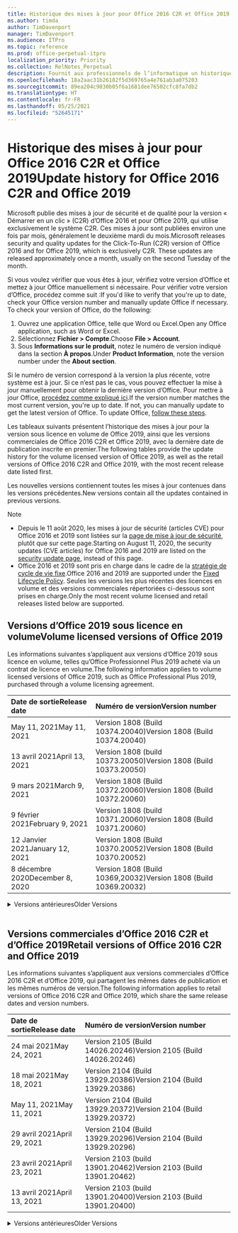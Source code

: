 ```yaml
---
title: Historique des mises à jour pour Office 2016 C2R et Office 2019
ms.author: timda
author: TimDavenport
manager: TimDavenport
ms.audience: ITPro
ms.topic: reference
ms.prod: office-perpetual-itpro
localization_priority: Priority
ms.collection: RelNotes_Perpetual
description: Fournit aux professionnels de l’informatique un historique des mises à jour pour les versions perpétuelles d’Office 2016 et 2019 qui utilisent la technologie « Démarrer en un clic » (C2R)
ms.openlocfilehash: 18a2aac31b26182f5d369765a4e761ab3a075203
ms.sourcegitcommit: 89ea204c9830b05f6a1681dee76502cfc8fa7db2
ms.translationtype: HT
ms.contentlocale: fr-FR
ms.lasthandoff: 05/25/2021
ms.locfileid: "52645171"
---
```

# <a name="update-history-for-office-2016-c2r-and-office-2019"></a><span data-ttu-id="fff1e-103">Historique des mises à jour pour Office 2016 C2R et Office 2019</span><span class="sxs-lookup"><span data-stu-id="fff1e-103">Update history for Office 2016 C2R and Office 2019</span></span>

<span data-ttu-id="fff1e-p101">Microsoft publie des mises à jour de sécurité et de qualité pour la version « Démarrer en un clic » (C2R) d’Office 2016 et pour Office 2019, qui utilise exclusivement le système C2R. Ces mises à jour sont publiées environ une fois par mois, généralement le deuxième mardi du mois.</span><span class="sxs-lookup"><span data-stu-id="fff1e-p101">Microsoft releases security and quality updates for the Click-To-Run (C2R) version of Office 2016 and for Office 2019, which is exclusively C2R. These updates are released approximately once a month, usually on the second Tuesday of the month.</span></span>

<span data-ttu-id="fff1e-p102">Si vous voulez vérifier que vous êtes à jour, vérifiez votre version d’Office et mettez à jour Office manuellement si nécessaire. Pour vérifier votre version d’Office, procédez comme suit :</span><span class="sxs-lookup"><span data-stu-id="fff1e-p102">If you'd like to verify that you're up to date, check your Office version number and manually update Office if necessary. To check your version of Office, do the following:</span></span>

  1.    <span data-ttu-id="fff1e-108">Ouvrez une application Office, telle que Word ou Excel.</span><span class="sxs-lookup"><span data-stu-id="fff1e-108">Open any Office application, such as Word or Excel.</span></span>
  2.    <span data-ttu-id="fff1e-109">Sélectionnez **Fichier > Compte**.</span><span class="sxs-lookup"><span data-stu-id="fff1e-109">Choose **File > Account**.</span></span>
  3.    <span data-ttu-id="fff1e-110">Sous **Informations sur le produit**, notez le numéro de version indiqué dans la section **À propos**.</span><span class="sxs-lookup"><span data-stu-id="fff1e-110">Under **Product Information**, note the version number under the **About section**.</span></span>

<span data-ttu-id="fff1e-p103">Si le numéro de version correspond à la version la plus récente, votre système est à jour. Si ce n’est pas le cas, vous pouvez effectuer la mise à jour manuellement pour obtenir la dernière version d’Office. Pour mettre à jour Office, [procédez comme expliqué ici](https://support.office.com/article/2ab296f3-7f03-43a2-8e50-46de917611c5).</span><span class="sxs-lookup"><span data-stu-id="fff1e-p103">If the version number matches the most current version, you're up to date. If not, you can manually update to get the latest version of Office. To update Office, [follow these steps](https://support.office.com/article/2ab296f3-7f03-43a2-8e50-46de917611c5).</span></span>


<span data-ttu-id="fff1e-114">Les tableaux suivants présentent l’historique des mises à jour pour la version sous licence en volume de Office 2019, ainsi que les versions commerciales de Office 2016 C2R et Office 2019, avec la dernière date de publication inscrite en premier.</span><span class="sxs-lookup"><span data-stu-id="fff1e-114">The following tables provide the update history for the volume licensed version of Office 2019, as well as the retail versions of Office 2016 C2R and Office 2019, with the most recent release date listed first.</span></span>

<span data-ttu-id="fff1e-115">Les nouvelles versions contiennent toutes les mises à jour contenues dans les versions précédentes.</span><span class="sxs-lookup"><span data-stu-id="fff1e-115">New versions contain all the updates contained in previous versions.</span></span>


 > [!NOTE]
> - <span data-ttu-id="fff1e-116">Depuis le 11 août 2020, les mises à jour de sécurité (articles CVE) pour Office 2016 et 2019 sont listées sur la [page de mise à jour de sécurité](./microsoft365-apps-security-updates.md), plutôt que sur cette page.</span><span class="sxs-lookup"><span data-stu-id="fff1e-116">Starting on August 11, 2020, the security updates (CVE articles) for Office 2016 and 2019 are listed on the [security update page](./microsoft365-apps-security-updates.md), instead of this page.</span></span> 
> - <span data-ttu-id="fff1e-117">Office 2016 et 2019 sont pris en charge dans le cadre de la [stratégie de cycle de vie fixe](/lifecycle/policies/fixed).</span><span class="sxs-lookup"><span data-stu-id="fff1e-117">Office 2016 and 2019 are supported under the [Fixed Lifecycle Policy](/lifecycle/policies/fixed).</span></span> <span data-ttu-id="fff1e-118">Seules les versions les plus récentes des licences en volume et des versions commerciales répertoriées ci-dessous sont prises en charge.</span><span class="sxs-lookup"><span data-stu-id="fff1e-118">Only the most recent volume licensed and retail releases listed below are supported.</span></span>


## <a name="volume-licensed-versions-of-office-2019"></a><span data-ttu-id="fff1e-119">Versions d’Office 2019 sous licence en volume</span><span class="sxs-lookup"><span data-stu-id="fff1e-119">Volume licensed versions of Office 2019</span></span>
<span data-ttu-id="fff1e-120">Les informations suivantes s’appliquent aux versions d’Office 2019 sous licence en volume, telles qu’Office Professionnel Plus 2019 acheté via un contrat de licence en volume.</span><span class="sxs-lookup"><span data-stu-id="fff1e-120">The following information applies to volume licensed versions of Office 2019, such as Office Professional Plus 2019, purchased through a volume licensing agreement.</span></span>

[//]: # (NE PAS SUPPRIMER LE DÉBUT DU TABLEAU VL)


|<span data-ttu-id="fff1e-122">**Date de sortie**</span><span class="sxs-lookup"><span data-stu-id="fff1e-122">**Release date**</span></span>|<span data-ttu-id="fff1e-123">**Numéro de version**</span><span class="sxs-lookup"><span data-stu-id="fff1e-123">**Version number**</span></span>|
|:-----|:-----|
|<span data-ttu-id="fff1e-124">May 11, 2021</span><span class="sxs-lookup"><span data-stu-id="fff1e-124">May 11, 2021</span></span>|<span data-ttu-id="fff1e-125">Version 1808 (Build 10374.20040)</span><span class="sxs-lookup"><span data-stu-id="fff1e-125">Version 1808 (Build 10374.20040)</span></span>|
|<span data-ttu-id="fff1e-126">13 avril 2021</span><span class="sxs-lookup"><span data-stu-id="fff1e-126">April 13, 2021</span></span>|<span data-ttu-id="fff1e-127">Version 1808 (build 10373.20050)</span><span class="sxs-lookup"><span data-stu-id="fff1e-127">Version 1808 (Build 10373.20050)</span></span>|
|<span data-ttu-id="fff1e-128">9 mars 2021</span><span class="sxs-lookup"><span data-stu-id="fff1e-128">March 9, 2021</span></span>|<span data-ttu-id="fff1e-129">Version 1808 (Build 10372.20060)</span><span class="sxs-lookup"><span data-stu-id="fff1e-129">Version 1808 (Build 10372.20060)</span></span>|
|<span data-ttu-id="fff1e-130">9 février 2021</span><span class="sxs-lookup"><span data-stu-id="fff1e-130">February 9, 2021</span></span>|<span data-ttu-id="fff1e-131">Version 1808 (build 10371.20060)</span><span class="sxs-lookup"><span data-stu-id="fff1e-131">Version 1808 (Build 10371.20060)</span></span>|
|<span data-ttu-id="fff1e-132">12 Janvier 2021</span><span class="sxs-lookup"><span data-stu-id="fff1e-132">January 12, 2021</span></span>|<span data-ttu-id="fff1e-133">Version 1808 (Build 10370.20052)</span><span class="sxs-lookup"><span data-stu-id="fff1e-133">Version 1808 (Build 10370.20052)</span></span>|
|<span data-ttu-id="fff1e-134">8 décembre 2020</span><span class="sxs-lookup"><span data-stu-id="fff1e-134">December 8, 2020</span></span>|<span data-ttu-id="fff1e-135">Version 1808 (Build 10369,20032)</span><span class="sxs-lookup"><span data-stu-id="fff1e-135">Version 1808 (Build 10369.20032)</span></span>|


[//]: # (NE PAS SUPPRIMER LA FIN DU TABLEAU VL)

<details>
<summary><span data-ttu-id="fff1e-137">Versions antérieures</span><span class="sxs-lookup"><span data-stu-id="fff1e-137">Older Versions</span></span></summary>
 

[//]: # (NE PAS SUPPRIMER LE DÉBUT DE L’ANCIEN TABLEAU VL)


|<span data-ttu-id="fff1e-139">**Date de sortie**</span><span class="sxs-lookup"><span data-stu-id="fff1e-139">**Release date**</span></span>|<span data-ttu-id="fff1e-140">**Numéro de version**</span><span class="sxs-lookup"><span data-stu-id="fff1e-140">**Version number**</span></span>|
|:-----|:-----|
|<span data-ttu-id="fff1e-141">10 novembre 2020</span><span class="sxs-lookup"><span data-stu-id="fff1e-141">November 10, 2020</span></span>|<span data-ttu-id="fff1e-142">Version 1808 (build 10368.20035)</span><span class="sxs-lookup"><span data-stu-id="fff1e-142">Version 1808 (Build 10368.20035)</span></span>|
|<span data-ttu-id="fff1e-143">13 octobre 2020</span><span class="sxs-lookup"><span data-stu-id="fff1e-143">October 13, 2020</span></span>|<span data-ttu-id="fff1e-144">Version 1808 (build 10367.20048)</span><span class="sxs-lookup"><span data-stu-id="fff1e-144">Version 1808 (Build 10367.20048)</span></span>|
|<span data-ttu-id="fff1e-145">8 septembre 2020</span><span class="sxs-lookup"><span data-stu-id="fff1e-145">September 8, 2020</span></span>|<span data-ttu-id="fff1e-146">Version 1808 (Build 10366.20016)</span><span class="sxs-lookup"><span data-stu-id="fff1e-146">Version 1808 (Build 10366.20016)</span></span>|
|<span data-ttu-id="fff1e-147">11 août 2020</span><span class="sxs-lookup"><span data-stu-id="fff1e-147">August 11, 2020</span></span>|<span data-ttu-id="fff1e-148">Version 1808 (Build 10364.20059)</span><span class="sxs-lookup"><span data-stu-id="fff1e-148">Version 1808 (Build 10364.20059)</span></span>|
|<span data-ttu-id="fff1e-149">14 juillet 2020</span><span class="sxs-lookup"><span data-stu-id="fff1e-149">July 14, 2020</span></span>   |<span data-ttu-id="fff1e-150">Version 1808 (Build 10363.20015)</span><span class="sxs-lookup"><span data-stu-id="fff1e-150">Version 1808 (Build 10363.20015)</span></span>  |
|<span data-ttu-id="fff1e-151">09 juin 2020</span><span class="sxs-lookup"><span data-stu-id="fff1e-151">June 9, 2020</span></span>   |<span data-ttu-id="fff1e-152">Version 1808 (Build 10361.20002)</span><span class="sxs-lookup"><span data-stu-id="fff1e-152">Version 1808 (Build 10361.20002)</span></span>  |
|<span data-ttu-id="fff1e-153">12 mai 2020</span><span class="sxs-lookup"><span data-stu-id="fff1e-153">May 12, 2020</span></span>   |<span data-ttu-id="fff1e-154">Version 1808 (build 10359.20023)</span><span class="sxs-lookup"><span data-stu-id="fff1e-154">Version 1808 (Build 10359.20023)</span></span>  |
|<span data-ttu-id="fff1e-155">14 avril 2020</span><span class="sxs-lookup"><span data-stu-id="fff1e-155">April 14, 2020</span></span>   |<span data-ttu-id="fff1e-156">Version 1808 (build 10358.20061)</span><span class="sxs-lookup"><span data-stu-id="fff1e-156">Version 1808 (Build 10358.20061)</span></span>  |
|<span data-ttu-id="fff1e-157">10 mars 2020</span><span class="sxs-lookup"><span data-stu-id="fff1e-157">March 10, 2020</span></span>   |<span data-ttu-id="fff1e-158">Version 1808 (Build 10357.20081)</span><span class="sxs-lookup"><span data-stu-id="fff1e-158">Version 1808 (Build 10357.20081)</span></span>  |
|<span data-ttu-id="fff1e-159">11 février 2020</span><span class="sxs-lookup"><span data-stu-id="fff1e-159">February 11, 2020</span></span>   |<span data-ttu-id="fff1e-160">Version 1808 (build 10356.20006)</span><span class="sxs-lookup"><span data-stu-id="fff1e-160">Version 1808 (Build 10356.20006)</span></span>  |


[//]: # (NE PAS SUPPRIMER LA FIN DE L’ANCIEN TABLEAU VL)

</details>


<br/>

## <a name="retail-versions-of-office-2016-c2r-and-office-2019"></a><span data-ttu-id="fff1e-162">Versions commerciales d’Office 2016 C2R et d’Office 2019</span><span class="sxs-lookup"><span data-stu-id="fff1e-162">Retail versions of Office 2016 C2R and Office 2019</span></span>
<span data-ttu-id="fff1e-163">Les informations suivantes s’appliquent aux versions commerciales d’Office 2016 C2R et d’Office 2019, qui partagent les mêmes dates de publication et les mêmes numéros de version.</span><span class="sxs-lookup"><span data-stu-id="fff1e-163">The following information applies to retail versions of Office 2016 C2R and Office 2019, which share the same release dates and version numbers.</span></span>

[//]: # (NE PAS SUPPRIMER LE DÉBUT DU TABLEAU DE VENTE AU DÉTAIL)


|<span data-ttu-id="fff1e-165">**Date de sortie**</span><span class="sxs-lookup"><span data-stu-id="fff1e-165">**Release date**</span></span>|<span data-ttu-id="fff1e-166">**Numéro de version**</span><span class="sxs-lookup"><span data-stu-id="fff1e-166">**Version number**</span></span>|
|:-----|:-----|
|<span data-ttu-id="fff1e-167">24 mai 2021</span><span class="sxs-lookup"><span data-stu-id="fff1e-167">May 24, 2021</span></span>|<span data-ttu-id="fff1e-168">Version 2105 (Build 14026.20246)</span><span class="sxs-lookup"><span data-stu-id="fff1e-168">Version 2105 (Build 14026.20246)</span></span>|
|<span data-ttu-id="fff1e-169">18 mai 2021</span><span class="sxs-lookup"><span data-stu-id="fff1e-169">May 18, 2021</span></span>|<span data-ttu-id="fff1e-170">Version 2104 (Build 13929.20386)</span><span class="sxs-lookup"><span data-stu-id="fff1e-170">Version 2104 (Build 13929.20386)</span></span>|
|<span data-ttu-id="fff1e-171">May 11, 2021</span><span class="sxs-lookup"><span data-stu-id="fff1e-171">May 11, 2021</span></span>|<span data-ttu-id="fff1e-172">Version 2104 (Build 13929.20372)</span><span class="sxs-lookup"><span data-stu-id="fff1e-172">Version 2104 (Build 13929.20372)</span></span>|
|<span data-ttu-id="fff1e-173">29 avril 2021</span><span class="sxs-lookup"><span data-stu-id="fff1e-173">April 29, 2021</span></span>|<span data-ttu-id="fff1e-174">Version 2104 (Build 13929.20296)</span><span class="sxs-lookup"><span data-stu-id="fff1e-174">Version 2104 (Build 13929.20296)</span></span>|
|<span data-ttu-id="fff1e-175">23 avril 2021</span><span class="sxs-lookup"><span data-stu-id="fff1e-175">April 23, 2021</span></span>|<span data-ttu-id="fff1e-176">Version 2103 (build 13901.20462)</span><span class="sxs-lookup"><span data-stu-id="fff1e-176">Version 2103 (Build 13901.20462)</span></span>|
|<span data-ttu-id="fff1e-177">13 avril 2021</span><span class="sxs-lookup"><span data-stu-id="fff1e-177">April 13, 2021</span></span>|<span data-ttu-id="fff1e-178">Version 2103 (build 13901.20400)</span><span class="sxs-lookup"><span data-stu-id="fff1e-178">Version 2103 (Build 13901.20400)</span></span>|


[//]: # (NE PAS SUPPRIMER LA FIN DU TABLEAU DE VENTE AU DÉTAIL)

<details>
<summary><span data-ttu-id="fff1e-180">Versions antérieures</span><span class="sxs-lookup"><span data-stu-id="fff1e-180">Older Versions</span></span></summary>
 

[//]: # (NE PAS SUPPRIMER LE DÉBUT DE L’ANCIEN TABLEAU DE VENTE AU DÉTAIL)


|<span data-ttu-id="fff1e-182">**Date de sortie**</span><span class="sxs-lookup"><span data-stu-id="fff1e-182">**Release date**</span></span>|<span data-ttu-id="fff1e-183">**Numéro de version**</span><span class="sxs-lookup"><span data-stu-id="fff1e-183">**Version number**</span></span>|
|:-----|:-----|
|<span data-ttu-id="fff1e-184">2 avril 2021</span><span class="sxs-lookup"><span data-stu-id="fff1e-184">April 2, 2021</span></span>|<span data-ttu-id="fff1e-185">Version 2103 (build 13901.20336)</span><span class="sxs-lookup"><span data-stu-id="fff1e-185">Version 2103 (Build 13901.20336)</span></span>|
|<span data-ttu-id="fff1e-186">30 mars 2021</span><span class="sxs-lookup"><span data-stu-id="fff1e-186">March 30, 2021</span></span>|<span data-ttu-id="fff1e-187">Version 2103 (Build 13901.20312)</span><span class="sxs-lookup"><span data-stu-id="fff1e-187">Version 2103 (Build 13901.20312)</span></span>|
|<span data-ttu-id="fff1e-188">18 mars 2021</span><span class="sxs-lookup"><span data-stu-id="fff1e-188">March 18, 2021</span></span>|<span data-ttu-id="fff1e-189">Version 2102 (Build 13801.20360)</span><span class="sxs-lookup"><span data-stu-id="fff1e-189">Version 2102 (Build 13801.20360)</span></span>|
|<span data-ttu-id="fff1e-190">9 mars 2021</span><span class="sxs-lookup"><span data-stu-id="fff1e-190">March 9, 2021</span></span>|<span data-ttu-id="fff1e-191">Version 2102 (Build 13801.20294)</span><span class="sxs-lookup"><span data-stu-id="fff1e-191">Version 2102 (Build 13801.20294)</span></span>|
|<span data-ttu-id="fff1e-192">1er mars 2021</span><span class="sxs-lookup"><span data-stu-id="fff1e-192">March 1, 2021</span></span>|<span data-ttu-id="fff1e-193">Version 2102 (build 13801.20266)</span><span class="sxs-lookup"><span data-stu-id="fff1e-193">Version 2102 (Build 13801.20266)</span></span>|
|<span data-ttu-id="fff1e-194">16 février 2021</span><span class="sxs-lookup"><span data-stu-id="fff1e-194">February 16, 2021</span></span>|<span data-ttu-id="fff1e-195">Version 2101 (Build 13628.20448)</span><span class="sxs-lookup"><span data-stu-id="fff1e-195">Version 2101 (Build 13628.20448)</span></span>|
|<span data-ttu-id="fff1e-196">9 février 2021</span><span class="sxs-lookup"><span data-stu-id="fff1e-196">February 9, 2021</span></span>|<span data-ttu-id="fff1e-197">Version 2101 (build 13628.20380)</span><span class="sxs-lookup"><span data-stu-id="fff1e-197">Version 2101 (Build 13628.20380)</span></span>|
|<span data-ttu-id="fff1e-198">26 janvier 2021</span><span class="sxs-lookup"><span data-stu-id="fff1e-198">January 26, 2021</span></span>|<span data-ttu-id="fff1e-199">Version 2101 (Build 13628.20274)</span><span class="sxs-lookup"><span data-stu-id="fff1e-199">Version 2101 (Build 13628.20274)</span></span>|
|<span data-ttu-id="fff1e-200">21 janvier 2021</span><span class="sxs-lookup"><span data-stu-id="fff1e-200">January 21, 2021</span></span>|<span data-ttu-id="fff1e-201">Version 2012 (build 13530.20440)</span><span class="sxs-lookup"><span data-stu-id="fff1e-201">Version 2012 (Build 13530.20440)</span></span>|
|<span data-ttu-id="fff1e-202">12 Janvier 2021</span><span class="sxs-lookup"><span data-stu-id="fff1e-202">January 12, 2021</span></span>|<span data-ttu-id="fff1e-203">Version 2012 (Build 13530.20376)</span><span class="sxs-lookup"><span data-stu-id="fff1e-203">Version 2012 (Build 13530.20376)</span></span>|
|<span data-ttu-id="fff1e-204">5 janvier 2021</span><span class="sxs-lookup"><span data-stu-id="fff1e-204">January 5, 2021</span></span>|<span data-ttu-id="fff1e-205">Version 2012 (build 13530.20316)</span><span class="sxs-lookup"><span data-stu-id="fff1e-205">Version 2012 (Build 13530.20316)</span></span>|
|<span data-ttu-id="fff1e-206">21 décembre 2020</span><span class="sxs-lookup"><span data-stu-id="fff1e-206">December 21, 2020</span></span>|<span data-ttu-id="fff1e-207">Version 2011 (build 13426.20404)</span><span class="sxs-lookup"><span data-stu-id="fff1e-207">Version 2011 (Build 13426.20404)</span></span>|
|<span data-ttu-id="fff1e-208">8 décembre 2020</span><span class="sxs-lookup"><span data-stu-id="fff1e-208">December 8, 2020</span></span>|<span data-ttu-id="fff1e-209">Version 2011 (Build 13426,20332)</span><span class="sxs-lookup"><span data-stu-id="fff1e-209">Version 2011 (Build 13426.20332)</span></span>|
|<span data-ttu-id="fff1e-210">2 décembre 2020</span><span class="sxs-lookup"><span data-stu-id="fff1e-210">December 2, 2020</span></span>|<span data-ttu-id="fff1e-211">Version 2011 (build 13426.20308)</span><span class="sxs-lookup"><span data-stu-id="fff1e-211">Version 2011 (Build 13426.20308)</span></span>|
|<span data-ttu-id="fff1e-212">30 novembre 2020</span><span class="sxs-lookup"><span data-stu-id="fff1e-212">November 30, 2020</span></span>|<span data-ttu-id="fff1e-213">Version 2011 (build 13426.20294)</span><span class="sxs-lookup"><span data-stu-id="fff1e-213">Version 2011 (Build 13426.20294)</span></span>|
|<span data-ttu-id="fff1e-214">23 novembre 2020</span><span class="sxs-lookup"><span data-stu-id="fff1e-214">November 23, 2020</span></span>|<span data-ttu-id="fff1e-215">Version 2011 (build 13426.20274)</span><span class="sxs-lookup"><span data-stu-id="fff1e-215">Version 2011 (Build 13426.20274)</span></span>|
|<span data-ttu-id="fff1e-216">17 novembre 2020</span><span class="sxs-lookup"><span data-stu-id="fff1e-216">November 17, 2020</span></span>|<span data-ttu-id="fff1e-217">Version 2010 (build 13328.20408)</span><span class="sxs-lookup"><span data-stu-id="fff1e-217">Version 2010 (Build 13328.20408)</span></span>|
|<span data-ttu-id="fff1e-218">10 novembre 2020</span><span class="sxs-lookup"><span data-stu-id="fff1e-218">November 10, 2020</span></span>|<span data-ttu-id="fff1e-219">Version 2010 (build 13328.20356)</span><span class="sxs-lookup"><span data-stu-id="fff1e-219">Version 2010 (Build 13328.20356)</span></span>|
|<span data-ttu-id="fff1e-220">27 octobre 2020</span><span class="sxs-lookup"><span data-stu-id="fff1e-220">October 27, 2020</span></span>|<span data-ttu-id="fff1e-221">Version 2010 (build 13328.20292)</span><span class="sxs-lookup"><span data-stu-id="fff1e-221">Version 2010 (Build 13328.20292)</span></span>|
|<span data-ttu-id="fff1e-222">21 octobre 2020</span><span class="sxs-lookup"><span data-stu-id="fff1e-222">October 21, 2020</span></span>|<span data-ttu-id="fff1e-223">Version 2009 (Build 13231.20418)</span><span class="sxs-lookup"><span data-stu-id="fff1e-223">Version 2009 (Build 13231.20418)</span></span>|
|<span data-ttu-id="fff1e-224">13 octobre 2020</span><span class="sxs-lookup"><span data-stu-id="fff1e-224">October 13, 2020</span></span>|<span data-ttu-id="fff1e-225">Version 2009 (build 13231.20390)</span><span class="sxs-lookup"><span data-stu-id="fff1e-225">Version 2009 (Build 13231.20390)</span></span>|
|<span data-ttu-id="fff1e-226">8 octobre 2020</span><span class="sxs-lookup"><span data-stu-id="fff1e-226">October 8, 2020</span></span>|<span data-ttu-id="fff1e-227">Version 2009 (Build 13231.20368)</span><span class="sxs-lookup"><span data-stu-id="fff1e-227">Version 2009 (Build 13231.20368)</span></span>|
|<span data-ttu-id="fff1e-228">28 septembre 2020</span><span class="sxs-lookup"><span data-stu-id="fff1e-228">September 28, 2020</span></span>|<span data-ttu-id="fff1e-229">Version 2009 (Build 13231.20262)</span><span class="sxs-lookup"><span data-stu-id="fff1e-229">Version 2009 (Build 13231.20262)</span></span>|
|<span data-ttu-id="fff1e-230">22 septembre 2020</span><span class="sxs-lookup"><span data-stu-id="fff1e-230">September 22, 2020</span></span>|<span data-ttu-id="fff1e-231">Version 2008 (Build 13127.20508)</span><span class="sxs-lookup"><span data-stu-id="fff1e-231">Version 2008 (Build 13127.20508)</span></span>|
|<span data-ttu-id="fff1e-232">9 septembre 2020</span><span class="sxs-lookup"><span data-stu-id="fff1e-232">September 9, 2020</span></span>|<span data-ttu-id="fff1e-233">Version 2008 (build 13127.20408)</span><span class="sxs-lookup"><span data-stu-id="fff1e-233">Version 2008 (Build 13127.20408)</span></span>|
|<span data-ttu-id="fff1e-234">31 août 2020</span><span class="sxs-lookup"><span data-stu-id="fff1e-234">August 31, 2020</span></span>|<span data-ttu-id="fff1e-235">Version 2008 (build 13127.20296)</span><span class="sxs-lookup"><span data-stu-id="fff1e-235">Version 2008 (Build 13127.20296)</span></span>|
|<span data-ttu-id="fff1e-236">25 août 2020</span><span class="sxs-lookup"><span data-stu-id="fff1e-236">August 25, 2020</span></span>|<span data-ttu-id="fff1e-237">Version 2007 (Build 13029.20460)</span><span class="sxs-lookup"><span data-stu-id="fff1e-237">Version 2007 (Build 13029.20460)</span></span>|
|<span data-ttu-id="fff1e-238">11 août 2020</span><span class="sxs-lookup"><span data-stu-id="fff1e-238">August 11, 2020</span></span>|<span data-ttu-id="fff1e-239">Version 2007 (Build 13029.20344)</span><span class="sxs-lookup"><span data-stu-id="fff1e-239">Version 2007 (Build 13029.20344)</span></span>|
|<span data-ttu-id="fff1e-240">30 juillet 2020</span><span class="sxs-lookup"><span data-stu-id="fff1e-240">July 30, 2020</span></span>|<span data-ttu-id="fff1e-241">Version 2007 (build 13029.20308)</span><span class="sxs-lookup"><span data-stu-id="fff1e-241">Version 2007 (Build 13029.20308)</span></span>  |
|<span data-ttu-id="fff1e-242">28 juillet 2020</span><span class="sxs-lookup"><span data-stu-id="fff1e-242">July 28, 2020</span></span>|<span data-ttu-id="fff1e-243">Version 2006 (Build 13001.20498)</span><span class="sxs-lookup"><span data-stu-id="fff1e-243">Version 2006 (Build 13001.20498)</span></span>  |
|<span data-ttu-id="fff1e-244">14 juillet 2020</span><span class="sxs-lookup"><span data-stu-id="fff1e-244">July 14, 2020</span></span>|<span data-ttu-id="fff1e-245">Version 2006 (Build 13001.20384)</span><span class="sxs-lookup"><span data-stu-id="fff1e-245">Version 2006 (Build 13001.20384)</span></span>  |
|<span data-ttu-id="fff1e-246">30 juin 2020</span><span class="sxs-lookup"><span data-stu-id="fff1e-246">June 30, 2020</span></span>|<span data-ttu-id="fff1e-247">Version 2006 (Build 13001.20266)</span><span class="sxs-lookup"><span data-stu-id="fff1e-247">Version 2006 (Build 13001.20266)</span></span>  |
|<span data-ttu-id="fff1e-248">24 juin 2020</span><span class="sxs-lookup"><span data-stu-id="fff1e-248">June 24, 2020</span></span>|<span data-ttu-id="fff1e-249">Version 2005 (Build 12827.20470)</span><span class="sxs-lookup"><span data-stu-id="fff1e-249">Version 2005 (Build 12827.20470)</span></span>  |
|<span data-ttu-id="fff1e-250">09 juin 2020</span><span class="sxs-lookup"><span data-stu-id="fff1e-250">June 9, 2020</span></span>|<span data-ttu-id="fff1e-251">Version 2005 (Build 12827.20336)</span><span class="sxs-lookup"><span data-stu-id="fff1e-251">Version 2005 (Build 12827.20336)</span></span>  |
|<span data-ttu-id="fff1e-252">02 juin 2020</span><span class="sxs-lookup"><span data-stu-id="fff1e-252">June 2, 2020</span></span>|<span data-ttu-id="fff1e-253">Version 2005 (Build 12827.20268)</span><span class="sxs-lookup"><span data-stu-id="fff1e-253">Version 2005 (Build 12827.20268)</span></span>  |
|<span data-ttu-id="fff1e-254">21 Mai 2020</span><span class="sxs-lookup"><span data-stu-id="fff1e-254">May 21, 2020</span></span>|<span data-ttu-id="fff1e-255">Version 2004 (Build 12730.20352)</span><span class="sxs-lookup"><span data-stu-id="fff1e-255">Version 2004 (Build 12730.20352)</span></span>  |
|<span data-ttu-id="fff1e-256">12 mai 2020</span><span class="sxs-lookup"><span data-stu-id="fff1e-256">May 12, 2020</span></span>|<span data-ttu-id="fff1e-257">Version 2004 (build 12730.20270)</span><span class="sxs-lookup"><span data-stu-id="fff1e-257">Version 2004 (Build 12730.20270)</span></span>  |
|<span data-ttu-id="fff1e-258">4 mai 2020</span><span class="sxs-lookup"><span data-stu-id="fff1e-258">May 4, 2020</span></span>|<span data-ttu-id="fff1e-259">Version 2004 (Build 12730.20250)</span><span class="sxs-lookup"><span data-stu-id="fff1e-259">Version 2004 (Build 12730.20250)</span></span>  |
|<span data-ttu-id="fff1e-260">29 avril 2020</span><span class="sxs-lookup"><span data-stu-id="fff1e-260">April 29, 2020</span></span>|<span data-ttu-id="fff1e-261">Version 2004 (Build 12730.20236)</span><span class="sxs-lookup"><span data-stu-id="fff1e-261">Version 2004 (Build 12730.20236)</span></span>  |
|<span data-ttu-id="fff1e-262">15 avril 2020</span><span class="sxs-lookup"><span data-stu-id="fff1e-262">April 15, 2020</span></span>|<span data-ttu-id="fff1e-263">Version 2003 (build 12624.20466)</span><span class="sxs-lookup"><span data-stu-id="fff1e-263">Version 2003 (Build 12624.20466)</span></span>  |
|<span data-ttu-id="fff1e-264">14 avril 2020</span><span class="sxs-lookup"><span data-stu-id="fff1e-264">April 14, 2020</span></span>|<span data-ttu-id="fff1e-265">Version 2003 (build 12624.20442)</span><span class="sxs-lookup"><span data-stu-id="fff1e-265">Version 2003 (Build 12624.20442)</span></span>  |
|<span data-ttu-id="fff1e-266">31 mars 2020</span><span class="sxs-lookup"><span data-stu-id="fff1e-266">March 31, 2020</span></span>|<span data-ttu-id="fff1e-267">Version 2003 (build 12624.20382)</span><span class="sxs-lookup"><span data-stu-id="fff1e-267">Version 2003 (Build 12624.20382)</span></span>  |
|<span data-ttu-id="fff1e-268">25 mars 2020</span><span class="sxs-lookup"><span data-stu-id="fff1e-268">March 25, 2020</span></span>|<span data-ttu-id="fff1e-269">Version 2003 (Build 12624.20320)</span><span class="sxs-lookup"><span data-stu-id="fff1e-269">Version 2003 (Build 12624.20320)</span></span>  |
|<span data-ttu-id="fff1e-270">10 mars 2020</span><span class="sxs-lookup"><span data-stu-id="fff1e-270">March 10, 2020</span></span>|<span data-ttu-id="fff1e-271">Version 2002 (Build 12527.20278)</span><span class="sxs-lookup"><span data-stu-id="fff1e-271">Version 2002 (Build 12527.20278)</span></span>  |
|<span data-ttu-id="fff1e-272">1er mars 2020</span><span class="sxs-lookup"><span data-stu-id="fff1e-272">March 1, 2020</span></span>   |<span data-ttu-id="fff1e-273">Version 2002 (Build 12527.20242)</span><span class="sxs-lookup"><span data-stu-id="fff1e-273">Version 2002 (Build 12527.20242)</span></span>  |


[//]: # (NE PAS SUPPRIMER LA FIN DE L’ANCIEN TABLEAU DE VENTE AU DÉTAIL)


</details>